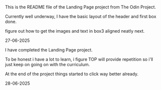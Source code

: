 This is the README file of the Landing Page project from The Odin Project.

Currently well underway, I have the basic layout of the header and first box done.

figure out how to get the images and text in box3 aligned neatly next.

27-06-2025



I have completed the Landing Page project.

To be honest i have a lot to learn, i figure TOP will provide repetition so i'll just keep on going on
with the curriculum.

At the end of the project things started to click way better already.

28-06-2025
